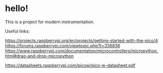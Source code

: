 # hello!

This is a project for modern instrumentation.

Useful links:

https://projects.raspberrypi.org/en/projects/getting-started-with-the-pico/4
https://forums.raspberrypi.com/viewtopic.php?t=336836
https://www.raspberrypi.com/documentation/microcontrollers/micropython.html#drag-and-drop-micropython

https://datasheets.raspberrypi.com/picow/pico-w-datasheet.pdf